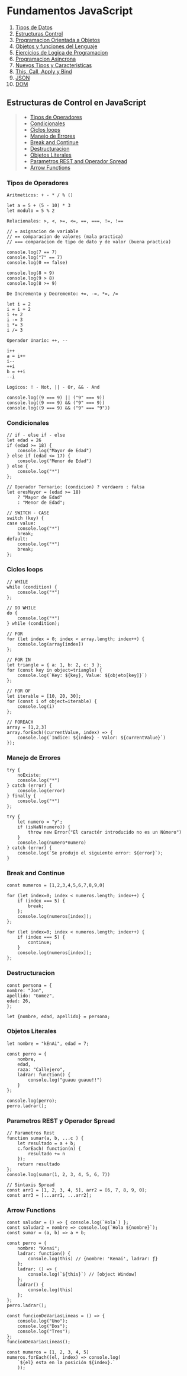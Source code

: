 # Fundamentos JavaScript

1.  [Tipos de Datos](01_tipos_de_datos.md)
1.  [Estructuras Control](02_estructuras_control.md)
1.  [Programacion Orientada a Objetos](03_poo.md)
1.  [Objetos y funciones del Lenguaje](04_objetos_y_funciones.md)
1.  [Ejercicios de Logica de Programacion](05_ejercicios_logica.md)
1.  [Programacion Asincrona](06_programacion_asincrona.md)
1.  [Nuevos Tipos y Caracteristicas](07_nuevos_tipos_y_caracteristicas.md)
1.  [This, Call, Apply y Bind](08_this_call_apply_bind.md)
1.  [JSON](09_json.md)
1.  [DOM](10_dom.md)

## Estructuras de Control en JavaScript

> -   [Tipos de Operadores](02_estructuras_control.md#tipos-de-operadores)
> -   [Condicionales](02_estructuras_control.md#condicionales)
> -   [Ciclos loops](02_estructuras_control.md#ciclos-loops)
> -   [Manejo de Errores](02_estructuras_control.md#manejo-de-errores)
> -   [Break and Continue](02_estructuras_control.md#break-and-continue)
> -   [Destructuracion](02_estructuras_control.md#destructuracion)
> -   [Objetos Literales](02_estructuras_control.md#objetos-literales)
> -   [Parametros REST and Operador Spread](02_estructuras_control.md#parametros-rest-y-operador-spread)
> -   [Arrow Functions](02_estructuras_control.md#arrow-functions)

### **Tipos de Operadores**

```
Aritmeticos: + - * / % ()

let a = 5 + (5 - 10) * 3
let modulo = 5 % 2

Relacionales: >, <, >=, <=, ==, ===, !=, !==

// = asignacion de variable
// == comparacion de valores (mala practica)
// === comparacion de tipo de dato y de valor (buena practica)

console.log(7 == 7)
console.log("7" == 7)
console.log(0 == false)

console.log(8 > 9)
console.log(9 > 8)
console.log(8 >= 9)

De Incremento y Decremento: +=, -=, *=, /=

let i = 2
i = i + 2
i += 2
i -= 3
i *= 3
i /= 3

Operador Unario: ++, --

i++
a = i++
i--
++i
b = ++i
--i

Logicos: ! - Not, || - Or, && - And

console.log((9 === 9) || ("9" === 9))
console.log((9 === 9) && ("9" === 9))
console.log((9 === 9) && ("9" === "9"))
```

### **Condicionales**

```
// if - else if - else
let edad = 26
if (edad >= 18) {
    console.log("Mayor de Edad")
} else if (edad <= 17) {
    console.log("Menor de Edad")
} else {
    console.log("*")
};

// Operador Ternario: (condicion) ? verdaero : falsa
let eresMayor = (edad >= 18)
    ? "Mayor de Edad"
    : "Menor de Edad";

// SWITCH - CASE
switch (key) {
case value:
    console.log("*")
    break;
default:
    console.log("*")
    break;
};
```

### **Ciclos loops**

```
// WHILE
while (condition) {
    console.log("*")
};

// DO WHILE
do {
    console.log("*")
} while (condition);

// FOR
for (let index = 0; index < array.length; index++) {
    console.log(array[index])
};

// FOR IN
let triangle = { a: 1, b: 2, c: 3 };
for (const key in object=triangle) {
    console.log(`Key: ${key}, Value: ${objeto[key]}`)
};

// FOR OF
let iterable = [10, 20, 30];
for (const i of object=iterable) {
    console.log(i)
};

// FOREACH
array = [1,2,3]
array.forEach((currentValue, index) => {
    console.log(`Indice: ${index} - Valor: ${currentValue}`)
});
```

### **Manejo de Errores**

```
try {
    noExiste;
    console.log("*")
} catch (error) {
    console.log(error)
} finally {
    console.log("*")
};

try {
    let numero = "y";
    if (isNaN(numero)) {
        throw new Error("El caractér introducido no es un Número")
    }
    console.log(numero*numero)
} catch (error) {
    console.log(`Se produjo el siguiente error: ${error}`);
}
```

### **Break and Continue**

```
const numeros = [1,2,3,4,5,6,7,8,9,0]

for (let index=0; index < numeros.length; index++) {
    if (index === 5) {
        break;
    };
    console.log(numeros[index]);
};

for (let index=0; index < numeros.length; index++) {
    if (index === 5) {
        continue;
    }
    console.log(numeros[index]);
};
```

### **Destructuracion**

```
const persona = {
nombre: "Jon",
apellido: "Gomez",
edad: 26,
};

let {nombre, edad, apellido} = persona;
```

### **Objetos Literales**

```
let nombre = "kEnAi", edad = 7;

const perro = {
    nombre,
    edad,
    raza: "Callejero",
    ladrar: function() {
        console.log("guauu guauu!!")
    }
};

console.log(perro);
perro.ladrar();
```

### **Parametros REST y Operador Spread**

```
// Parametros Rest
function sumar(a, b, ...c ) {
    let resultado = a + b;
    c.forEach( function(n) {
        resultado += n
    });
    return resultado
};
console.log(sumar(1, 2, 3, 4, 5, 6, 7))

// Sintaxis Spread
const arr1 = [1, 2, 3, 4, 5], arr2 = [6, 7, 8, 9, 0];
const arr3 = [...arr1, ...arr2];
```

### **Arrow Functions**

```
const saludar = () => { console.log(`Hola`) };
const saludar2 = nombre => console.log(`Hola ${nombre}`);
const sumar = (a, b) => a + b;

const perro = {
    nombre: "Kenai";
    ladrar: function() {
        console.log(this) // {nombre: 'Kenai', ladrar: ƒ}
    };
    ladrar: () => {
        console.log(`${this}`) // [object Window]
    };
    ladrar() {
        console.log(this)
    };
};
perro.ladrar();

const funcionDeVariasLineas = () => {
    console.log("Uno");
    console.log("Dos");
    console.log("Tres");
};
funcionDeVariasLineas();

const numeros = [1, 2, 3, 4, 5]
numeros.forEach((el, index) => console.log(
    `${el} esta en la posición ${index}.`
    ));

```
